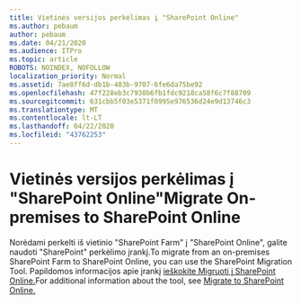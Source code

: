 ```yaml
---
title: Vietinės versijos perkėlimas į "SharePoint Online"
ms.author: pebaum
author: pebaum
ms.date: 04/21/2020
ms.audience: ITPro
ms.topic: article
ROBOTS: NOINDEX, NOFOLLOW
localization_priority: Normal
ms.assetid: 7ae8ff6d-db1b-403b-9707-6fe6da75be92
ms.openlocfilehash: 47f228eb3c7938b6fb1fdc9218ca58f6c7f88709
ms.sourcegitcommit: 631cbb5f03e5371f0995e976536d24e9d13746c3
ms.translationtype: MT
ms.contentlocale: lt-LT
ms.lasthandoff: 04/22/2020
ms.locfileid: "43762253"
---
```

# <a name="migrate-on-premises-to-sharepoint-online"></a><span data-ttu-id="8cbc5-102">Vietinės versijos perkėlimas į "SharePoint Online"</span><span class="sxs-lookup"><span data-stu-id="8cbc5-102">Migrate On-premises to SharePoint Online</span></span>

<span data-ttu-id="8cbc5-103">Norėdami perkelti iš vietinio "SharePoint Farm" į "SharePoint Online", galite naudoti "SharePoint" perkėlimo įrankį.</span><span class="sxs-lookup"><span data-stu-id="8cbc5-103">To migrate from an on-premises SharePoint Farm to SharePoint Online, you can use the SharePoint Migration Tool.</span></span> <span data-ttu-id="8cbc5-104">Papildomos informacijos apie įrankį [ieškokite Migruoti į SharePoint Online.](https://go.microsoft.com/fwlink/?linkid=2019574)</span><span class="sxs-lookup"><span data-stu-id="8cbc5-104">For additional information about the tool, see [Migrate to SharePoint Online.](https://go.microsoft.com/fwlink/?linkid=2019574)</span></span>
  


